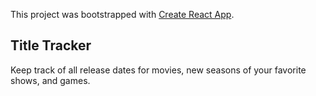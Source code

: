 This project was bootstrapped with [Create React App](https://github.com/facebook/create-react-app).

## Title Tracker

Keep track of all release dates for movies, new seasons of your favorite shows, and games. 
